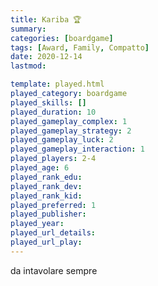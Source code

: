 ```yaml
---
title: Kariba 🏆
summary: 
categories: [boardgame]
tags: [Award, Family, Compatto]
date: 2020-12-14
lastmod: 

template: played.html
played_category: boardgame
played_skills: []
played_duration: 10
played_gameplay_complex: 1
played_gameplay_strategy: 2
played_gameplay_luck: 2
played_gameplay_interaction: 1
played_players: 2-4
played_age: 6
played_rank_edu: 
played_rank_dev: 
played_rank_kid: 
played_preferred: 1
played_publisher: 
played_year: 
played_url_details: 
played_url_play: 
---
```


da intavolare sempre
